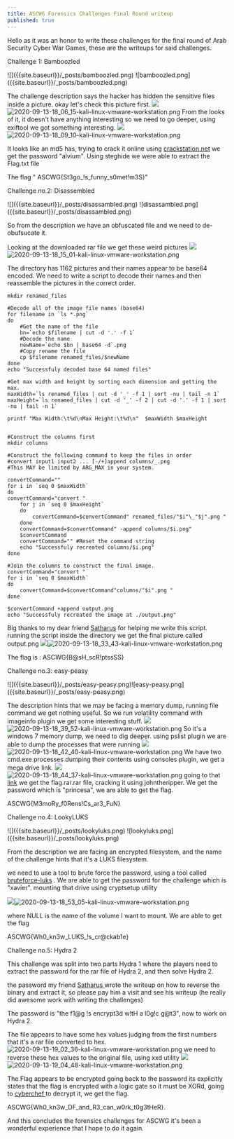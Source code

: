 ```yaml
---
title: ASCWG Forensics Challenges Final Round writeup
published: true
---
```


Hello as it was an honor to write these challenges for the final round of Arab Security Cyber War Games, these are the writeups for said challenges.</p>


<p>Challenge 1:  Bamboozled</p>
![]({{site.baseurl}}/_posts/bamboozled.png)
![bamboozled.png]({{site.baseurl}}/_posts/bamboozled.png)

The challenge description says the hacker has hidden the sensitive files inside a picture. okay let's check this picture first.
![]({{site.baseurl}}/_posts/2020-09-13-18_06_15-kali-linux-vmware-workstation.png)
![2020-09-13-18_06_15-kali-linux-vmware-workstation.png]({{site.baseurl}}/_posts/2020-09-13-18_06_15-kali-linux-vmware-workstation.png)
From the looks of it, it doesn't have anything interesting so we need to go deeper, using exiftool we got something interesting.
![]({{site.baseurl}}/_posts/2020-09-13-18_09_10-kali-linux-vmware-workstation.png)![2020-09-13-18_09_10-kali-linux-vmware-workstation.png]({{site.baseurl}}/_posts/2020-09-13-18_09_10-kali-linux-vmware-workstation.png)

It looks like an md5 has, trying to crack it online using <a href="http://crackstation.net">crackstation.net</a> we get the password "alvium". Using steghide we were able to extract the Flag.txt file


<p> The flag " ASCWG{St3go_!s_funny_s0met!m3S}"</p>



<p>Challenge no.2: Disassembled</p>
![]({{site.baseurl}}/_posts/disassambled.png)
![disassambled.png]({{site.baseurl}}/_posts/disassambled.png)

So from the description we have an obfuscated file and we need to de-obufsucate it.

Looking at the downloaded rar file we get these weird pictures
![]({{site.baseurl}}/_posts/2020-09-13-18_15_01-kali-linux-vmware-workstation.png)![2020-09-13-18_15_01-kali-linux-vmware-workstation.png]({{site.baseurl}}/_posts/2020-09-13-18_15_01-kali-linux-vmware-workstation.png)

The directory has 1162 pictures and their names appear to be base64 encoded. We need to write a script to decode their names and then reassemble the pictures in the correct order. 

```
mkdir renamed_files

#Decode all of the image file names (base64)
for filename in `ls *.png`
do
    #Get the name of the file
    bn=`echo $filename | cut -d '.' -f 1`
    #Decode the name
    newName=`echo $bn | base64 -d`.png
    #Copy rename the file
    cp $filename renamed_files/$newName
done
echo "Successfuly decoded base 64 named files"

#Get max width and height by sorting each dimension and getting the max.
maxWidth=`ls renamed_files | cut -d '_' -f 1 | sort -nu | tail -n 1`
maxHeight=`ls renamed_files | cut -d '_' -f 2 | cut -d '.' -f 1 | sort -nu | tail -n 1`

printf "Max Width:\t%d\nMax Height:\t%d\n"  $maxWidth $maxHeight


#Construct the columns first
mkdir columns 

#Construct the following command to keep the files in order
#convert input1 input2 ... [-/+]append columns/_.png
#This MAY be limited by ARG_MAX in your system.

convertCommand=""
for i in `seq 0 $maxWidth`
do
convertCommand="convert "
    for j in `seq 0 $maxHeight`
    do
        convertCommand=$convertCommand" renamed_files/"$i"\_"$j".png "
    done
    convertCommand=$convertCommand" -append columns/$i.png"
    $convertCommand
    convertCommand="" #Reset the command string
    echo "Successfuly recreated columns/$i.png"
done

#Join the columns to construct the final image. 
convertCommand="convert "
for i in `seq 0 $maxWidth`
do
    convertCommand=$convertCommand"columns/"$i".png "
done

$convertCommand +append output.png
echo "Successfuly recreated the image at ./output.png"
```


Big thanks to my dear friend [Satharus](https://satharus.me/) for helping me write this script.
running the script inside the directory we get the final picture called output.png 
![]({{site.baseurl}}/_posts/2020-09-13-18_33_43-kali-linux-vmware-workstation.png)![2020-09-13-18_33_43-kali-linux-vmware-workstation.png]({{site.baseurl}}/_posts/2020-09-13-18_33_43-kali-linux-vmware-workstation.png)

The flag is : ASCWG{B@sH_scR!ptssSS}

<p>Challenge no.3: easy-peasy</p>
![]({{site.baseurl}}/_posts/easy-peasy.png)![easy-peasy.png]({{site.baseurl}}/_posts/easy-peasy.png)

The description hints that we may be facing a memory dump, running file command we get nothing useful. So we run volatility command with imageinfo plugin we get some interesting stuff.
![]({{site.baseurl}}/_posts/2020-09-13-18_39_52-kali-linux-vmware-workstation.png)![2020-09-13-18_39_52-kali-linux-vmware-workstation.png]({{site.baseurl}}/_posts/2020-09-13-18_39_52-kali-linux-vmware-workstation.png)
So it's a windows 7 memory dump, we need to dig deeper. using pslist plugin we are able to dump the processes that were running 
![]({{site.baseurl}}/_posts/2020-09-13-18_42_40-kali-linux-vmware-workstation.png)![2020-09-13-18_42_40-kali-linux-vmware-workstation.png]({{site.baseurl}}/_posts/2020-09-13-18_42_40-kali-linux-vmware-workstation.png)
We have two cmd.exe processes dumping their contents using consoles plugin, we get a mega drive link.
![]({{site.baseurl}}/_posts/2020-09-13-18_44_37-kali-linux-vmware-workstation.png)![2020-09-13-18_44_37-kali-linux-vmware-workstation.png]({{site.baseurl}}/_posts/2020-09-13-18_44_37-kali-linux-vmware-workstation.png)
going to that [link](https://mega.nz/file/ImQR1Coa#Dt3tr6Ze8Ibwconty_SEGq48N_xmkHiZAbyob8-TlSA) we get the flag.rar.rar file, cracking it using johntheripper. We get the password which is "princesa", we are able to get the flag. 
<p>ASCWG{M3moRy_f0Rens!Cs_ar3_FuN}</p>

<p>Challenge no.4: LookyLUKS</p>
![]({{site.baseurl}}/_posts/lookyluks.png)
![lookyluks.png]({{site.baseurl}}/_posts/lookyluks.png)

From the description we are facing an encrypted filesystem, and the name of the challenge hints that it's a LUKS filesystem. 

we need to use a tool to brute force the password, using a tool called <a href="https://github.com/glv2/bruteforce-luks">bruteforce-luks</a> . We are able to get the password for the challenge which is "xavier". mounting that drive using cryptsetup utility 

![]({{site.baseurl}}/_posts/2020-09-13-18_53_05-kali-linux-vmware-workstation.png)![2020-09-13-18_53_05-kali-linux-vmware-workstation.png]({{site.baseurl}}/_posts/2020-09-13-18_53_05-kali-linux-vmware-workstation.png)

where NULL is the name of the volume I want to mount. We are able to get the flag 

<p>ASCWG{Wh0_kn3w_LUKS_!s_cr@ckab1e}</p>


<p>Challenge no.5: Hydra 2</p>
This challenge was split into two parts Hydra 1 where the players need to extract the password for the rar file of Hydra 2, and then solve Hydra 2.

the password my friend <a href="https://satharus.me/cybersecurity/2020/09/13/ascwg2020_re.html">Satharus </a>wrote the writeup on how to reverse the binary and extract it, so please pay him a visit and see his writeup (he really did awesome work with writing the challenges)

The password is "the f1@g !s encrypt3d w!tH a l0g!c g@t3", now to work on Hydra 2.

The file appears to have some hex values judging from the first numbers that it's a rar file converted to hex. ![2020-09-13-19_02_36-kali-linux-vmware-workstation.png]({{site.baseurl}}/_posts/2020-09-13-19_02_36-kali-linux-vmware-workstation.png)
we need to reverse these hex values to the original file, using xxd utility ![]({{site.baseurl}}/_posts/2020-09-13-19_04_48-kali-linux-vmware-workstation.png)![2020-09-13-19_04_48-kali-linux-vmware-workstation.png]({{site.baseurl}}/_posts/2020-09-13-19_04_48-kali-linux-vmware-workstation.png)

The Flag appears to be encrypted going back to the password its explicitly states that the flag is encrypted with a logic gate so it must be XORd, going to <a href="https://gchq.github.io/CyberChef/">cyberchef </a>to decrypt it, we get the flag.
<p>ASCWG{Wh0_kn3w_DF_and_R3_can_w0rk_t0g3tHeR}.</p>


And this concludes the forensics challenges for ASCWG it's been a wonderful experience that I hope to do it again.
